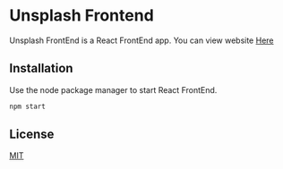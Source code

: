 # Unsplash Frontend

Unsplash FrontEnd is a React FrontEnd app.
You can view website [Here](https://unsplash0frontend.herokuapp.com/)

## Installation

Use the node package manager to start React FrontEnd.

```bash
npm start
```

## License
[MIT](https://choosealicense.com/licenses/mit/)

